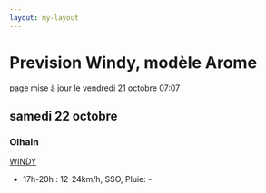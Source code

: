 ```yaml
---
layout: my-layout
---
```



# Prevision Windy, modèle Arome
page mise à jour le vendredi 21 octobre 07:07



## samedi 22 octobre

### Olhain

 [WINDY](https://windy.com/50.434/2.586?50.031,2.587,8,m:e3eagft)

- 17h-20h : 12-24km/h, SSO, Pluie: -



